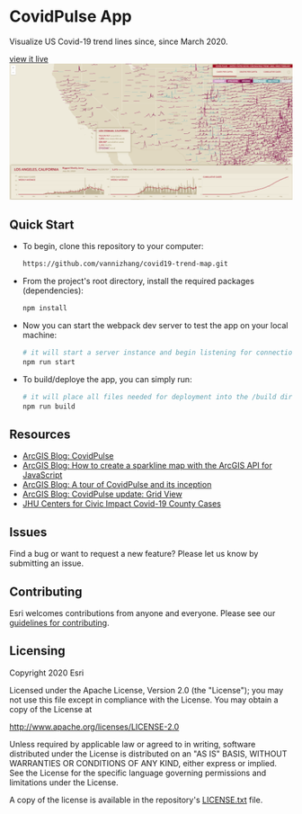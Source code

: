 # CovidPulse App

Visualize US Covid-19 trend lines since, since March 2020.

[view it live](https://livingatlas.arcgis.com/covidpulse/)
![screenshot](./screenshot.png)

## Quick Start

- To begin, clone this repository to your computer:

    ```sh
    https://github.com/vannizhang/covid19-trend-map.git
    ```

- From the project's root directory, install the required packages (dependencies):

    ```sh
    npm install
    ```

- Now you can start the webpack dev server to test the app on your local machine:

    ```sh
    # it will start a server instance and begin listening for connections from localhost on port 8080
    npm run start
    ```

- To build/deploye the app, you can simply run:

    ```sh
    # it will place all files needed for deployment into the /build directory 
    npm run build
    ```

## Resources
- [ArcGIS Blog: CovidPulse](https://www.esri.com/arcgis-blog/products/arcgis-living-atlas/health/covidpulse/)
- [ArcGIS Blog: How to create a sparkline map with the ArcGIS API for JavaScript](https://www.esri.com/arcgis-blog/products/js-api-arcgis/mapping/how-to-create-a-sparkline-map-with-the-arcgis-api-for-javascript/)
- [ArcGIS Blog: A tour of CovidPulse and its inception](https://www.esri.com/arcgis-blog/products/arcgis-living-atlas/health/a-tour-of-covidpulse-and-its-inception/)
- [ArcGIS Blog: CovidPulse update: Grid View](https://www.esri.com/arcgis-blog/products/arcgis-living-atlas/mapping/covidpulse-update-grid-view/)
- [JHU Centers for Civic Impact Covid-19 County Cases](https://www.arcgis.com/home/item.html?id=4cb598ae041348fb92270f102a6783cb#/wayback-81-flavors-of-world-imagery/)



## Issues

Find a bug or want to request a new feature?  Please let us know by submitting an issue.

## Contributing

Esri welcomes contributions from anyone and everyone. Please see our [guidelines for contributing](https://github.com/esri/contributing).

## Licensing
Copyright 2020 Esri

Licensed under the Apache License, Version 2.0 (the "License");
you may not use this file except in compliance with the License.
You may obtain a copy of the License at

   http://www.apache.org/licenses/LICENSE-2.0

Unless required by applicable law or agreed to in writing, software
distributed under the License is distributed on an "AS IS" BASIS,
WITHOUT WARRANTIES OR CONDITIONS OF ANY KIND, either express or implied.
See the License for the specific language governing permissions and
limitations under the License.

A copy of the license is available in the repository's [LICENSE.txt](license.txt) file.